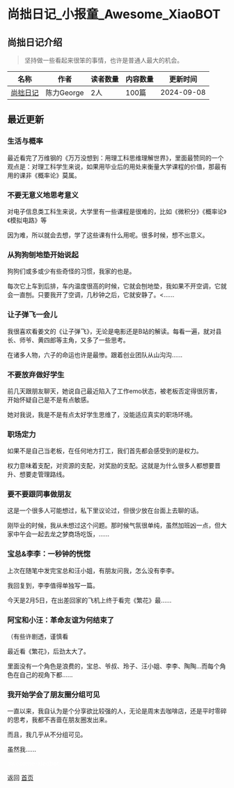 # 尚拙日记_小报童_Awesome_XiaoBOT

## 尚拙日记介绍
> 坚持做一些看起来很笨的事情，也许是普通人最大的机会。  
  


|名称|作者|读者数量|内容数量|更新时间|
|---|---|---|---|---|
|[尚拙日记](https://xiaobot.net/p/superpower?refer=0b133df9-27dc-423b-8101-639049001c13)|陈力George|2人|100篇|2024-09-08|

## 最近更新
### 生活与概率

最近看完了万维钢的《万万没想到：用理工科思维理解世界》，里面最赞同的一个观点是：对理工科学生来说，如果用毕业后的用处来衡量大学课程的价值，那最有用的课非《概率论》莫属。

### 不要无意义地思考意义

对电子信息类工科生来说，大学里有一些课程是很难的，比如《微积分》《概率论》《模拟电路》等

因为难，所以就会去想，学了这些课有什么用呢。很多时候，想不出意义。

### 从狗狗刨地垫开始说起

狗狗们或多或少有些奇怪的习惯，我家的也是。

每次它上车到后排，车内温度很高的时候，它就会刨地垫，我如果不开空调，它就会一直刨。只要我开了空调，几秒钟之后，它就安静了。<......

### 让子弹飞一会儿

我很喜欢看姜文的《让子弹飞》，无论是电影还是B站的解读。每看一遍，就对县长、师爷、黄四郎等主角，又多了一些思考。

在诸多人物，六子的命运也许是最惨。跟着创业团队从山沟沟......

### 不要放弃做好学生

前几天跟朋友聊天，她说自己最近陷入了工作emo状态，被老板否定得很厉害，开始怀疑自己是不是有点敏感。

她对我说，我是不是有点太好学生思维了，没能适应真实的职场环境。

### 职场定力

如果不是自己当老板，在任何地方打工，我们首先都会感受到的是权力。

权力意味着支配，对资源的支配，对奖励的支配。这就是为什么很多人都想要晋升、想要走管理路线。

### 要不要跟同事做朋友

这是一个很多人可能想过，私下里议论过，但很少放在台面上去聊的话。

刚毕业的时候，我从未想过这个问题。那时候气氛很单纯，虽然加班凶一点，但大家中午会一起去龙之梦商场吃饭，......

### 宝总&李李：一秒钟的恍惚

上次在随笔中发完宝总和汪小姐，有朋友问我，怎么没有李李。

我回复到，李李值得单独写一篇。

今天是2月5日，在出差回家的飞机上终于看完《繁花》最......

### 阿宝和小汪：革命友谊为何结束了

（有些许剧透，谨慎看

最近看《繁花》，后劲太大了。

里面没有一个角色是浪费的，宝总、爷叔、玲子、汪小姐、李李、陶陶…而每个角色在自己的视角下都......

### 我开始学会了朋友圈分组可见

一直以来，我自认为是个分享欲比较强的人，无论是周末去咖啡店，还是平时零碎的思考，我都不吝啬在朋友圈发出来。

而且，我几乎从不分组可见。

虽然我......


<a href="https://github.com/Reno9527/awesome-xiaobot" style="color: white; text-decoration: none;">awesome-xiaobot</a>

返回 [首页](../README.md)
